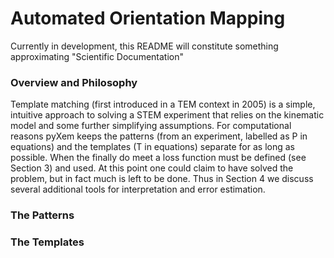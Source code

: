 <h1> Automated Orientation Mapping </h1>

Currently in development, this README will constitute something approximating "Scientific Documentation" 

<h3> Overview and Philosophy </h3>

Template matching (first introduced in a TEM context in 2005) is a simple, intuitive approach to 
solving a STEM experiment that relies on the kinematic model and some further simplifying assumptions. For
computational reasons pyXem keeps the patterns (from an experiment, labelled as P in equations) and the
templates (T in equations) separate for as long as possible. When the finally do meet a loss function must be 
defined (see Section 3) and used. At this point one could claim to have solved the problem, but in fact much is
left to be done. Thus in Section 4 we discuss several additional tools for interpretation and error estimation. 

<h3> The Patterns </h3>

<h3> The Templates </h3>  
